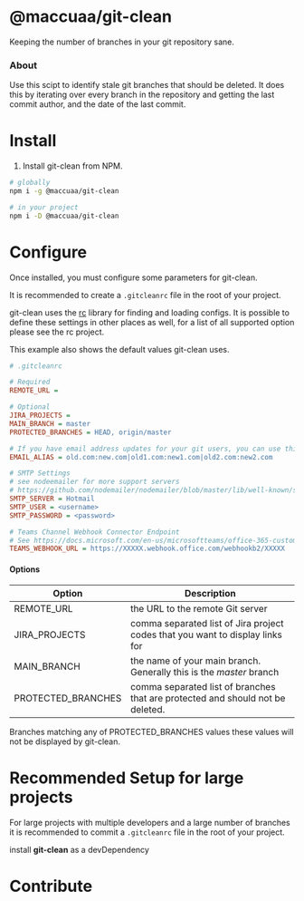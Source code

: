 # @maccuaa/git-clean

Keeping the number of branches in your git repository sane.

### About

Use this scipt to identify stale git branches that should be deleted. It does this by iterating over every branch
in the repository and getting the last commit author, and the date of the last commit.

# Install

1. Install git-clean from NPM.

```bash
# globally
npm i -g @maccuaa/git-clean

# in your project
npm i -D @maccuaa/git-clean
```

# Configure

Once installed, you must configure some parameters for git-clean.

It is recommended to create a `.gitcleanrc` file in the root of your project.

git-clean uses the [rc](https://github.com/dominictarr/rc) library for finding and loading configs. It is possible to define these settings in other places as well, for a list of all supported option please see the rc project.

This example also shows the default values git-clean uses.

```ini
# .gitcleanrc

# Required
REMOTE_URL =

# Optional
JIRA_PROJECTS =
MAIN_BRANCH = master
PROTECTED_BRANCHES = HEAD, origin/master

# If you have email address updates for your git users, you can use this to map them to the correct email address.
EMAIL_ALIAS = old.com:new.com|old1.com:new1.com|old2.com:new2.com

# SMTP Settings
# see nodeemailer for more support servers
# https://github.com/nodemailer/nodemailer/blob/master/lib/well-known/services.json
SMTP_SERVER = Hotmail
SMTP_USER = <username>
SMTP_PASSWORD = <password>

# Teams Channel Webhook Connector Endpoint
# See https://docs.microsoft.com/en-us/microsoftteams/office-365-custom-connectors
TEAMS_WEBHOOK_URL = https://XXXXX.webhook.office.com/webhookb2/XXXXX
```

#### Options

| Option             | Description                                                                    |
| ------------------ | ------------------------------------------------------------------------------ |
| REMOTE_URL         | the URL to the remote Git server                                               |
| JIRA_PROJECTS      | comma separated list of Jira project codes that you want to display links for  |
| MAIN_BRANCH        | the name of your main branch. Generally this is the _master_ branch            |
| PROTECTED_BRANCHES | comma separated list of branches that are protected and should not be deleted. |

Branches matching any of PROTECTED_BRANCHES values these values will not be displayed by git-clean.

# Recommended Setup for large projects

For large projects with multiple developers and a large number of branches it is recommended to commit a `.gitcleanrc` file in the root of your project.

install **git-clean** as a devDependency

# Contribute
